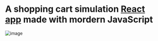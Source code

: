 # A shopping cart simulation [React app](https://shopping-cart-2069e.firebaseapp.com) made with mordern JavaScript

![image](https://user-images.githubusercontent.com/21358353/130875401-632eefc3-4809-45ff-b2fe-54719b9047fc.png)
